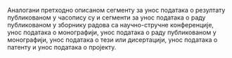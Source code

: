 Аналогани претходно описаном сегменту за унос података о резултату публикованом у часопису су и сегменти за унос података о раду публикованом у зборнику радова са научно-стручне конференције, унос података о монографији, унос података о раду публикованом у монографији, унос података о тези или дисертацији, унос података о патенту и унос података о пројекту. 
